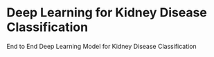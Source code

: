 # Deep Learning for Kidney Disease Classification
End to End Deep Learning Model for Kidney Disease Classification

